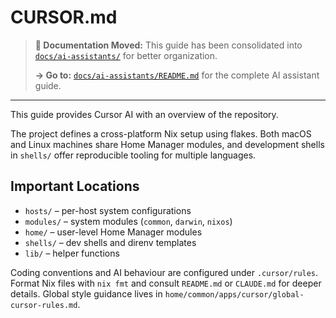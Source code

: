 # CURSOR.md

> **📍 Documentation Moved:** This guide has been consolidated into [`docs/ai-assistants/`](docs/ai-assistants/) for better organization.
> 
> **→ Go to:** [`docs/ai-assistants/README.md`](docs/ai-assistants/README.md) for the complete AI assistant guide.

---

This guide provides Cursor AI with an overview of the repository.

The project defines a cross-platform Nix setup using flakes. Both macOS and Linux machines share Home Manager modules, and development shells in `shells/` offer reproducible tooling for multiple languages.

## Important Locations
- `hosts/` – per-host system configurations
- `modules/` – system modules (`common`, `darwin`, `nixos`)
- `home/` – user-level Home Manager modules
- `shells/` – dev shells and direnv templates
- `lib/` – helper functions

Coding conventions and AI behaviour are configured under `.cursor/rules`. Format Nix files with `nix fmt` and consult `README.md` or `CLAUDE.md` for deeper details. Global style guidance lives in `home/common/apps/cursor/global-cursor-rules.md`.
